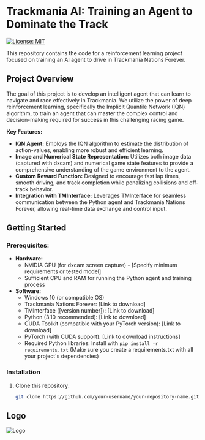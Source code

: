 # Trackmania AI: Training an Agent to Dominate the Track

[![License: MIT](https://img.shields.io/badge/License-MIT-yellow.svg)](https://opensource.org/licenses/MIT)

This repository contains the code for a reinforcement learning project focused on training an AI agent to drive in Trackmania Nations Forever.

## Project Overview

The goal of this project is to develop an intelligent agent that can learn to navigate and race effectively in Trackmania. We utilize the power of deep reinforcement learning, specifically the Implicit Quantile Network (IQN) algorithm, to train an agent that can master the complex control and decision-making required for success in this challenging racing game.

**Key Features:**

* **IQN Agent:** Employs the IQN algorithm to estimate the distribution of action-values, enabling more robust and efficient learning.
* **Image and Numerical State Representation:** Utilizes both image data (captured with dxcam) and numerical game state features to provide a comprehensive understanding of the game environment to the agent.
* **Custom Reward Function:**  Designed to encourage fast lap times, smooth driving, and track completion while penalizing collisions and off-track behavior.
* **Integration with TMInterface:** Leverages TMInterface for seamless communication between the Python agent and Trackmania Nations Forever, allowing real-time data exchange and control input.

## Getting Started

### Prerequisites:

- **Hardware:**
    - NVIDIA GPU (for dxcam screen capture) - \[Specify minimum requirements or tested model]
    - Sufficient CPU and RAM for running the Python agent and training process
- **Software:**
    - Windows 10 (or compatible OS)
    - Trackmania Nations Forever: \[Link to download]
    - TMInterface ([version number]): \[Link to download]
    - Python (3.10 recommended): \[Link to download]
    - CUDA Toolkit (compatible with your PyTorch version): \[Link to download]
    - PyTorch (with CUDA support): \[Link to download instructions]
    - Required Python libraries: Install with `pip install -r requirements.txt`
      (Make sure you create a requirements.txt with all your project's dependencies)

### Installation

1. Clone this repository:
   ```bash
   git clone https://github.com/your-username/your-repository-name.git
## Logo
![Logo](https://github.com/user-attachments/assets/846ba420-4b3e-40f6-acac-15138404fe36)
